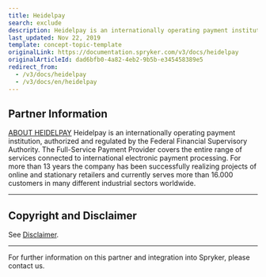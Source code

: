 ```yaml
---
title: Heidelpay
search: exclude
description: Heidelpay is an internationally operating payment institution, authorized and regulated by the Federal Financial Supervisory Authority.
last_updated: Nov 22, 2019
template: concept-topic-template
originalLink: https://documentation.spryker.com/v3/docs/heidelpay
originalArticleId: dad6bfb0-4a82-4eb2-9b5b-e345458389e5
redirect_from:
  - /v3/docs/heidelpay
  - /v3/docs/en/heidelpay
---
```


## Partner Information

[ABOUT HEIDELPAY](https://www.heidelpay.de/)
Heidelpay is an internationally operating payment institution, authorized and regulated by the Federal Financial Supervisory Authority. The Full-Service Payment Provider covers the entire range of services connected to international electronic payment processing. For more than 13 years the company has been successfully realizing projects of online and stationary retailers and currently serves more than 16.000 customers in many different industrial sectors worldwide.

---

## Copyright and Disclaimer

See [Disclaimer](https://github.com/spryker/spryker-documentation).

---
For further information on this partner and integration into Spryker, please contact us.

<div class="hubspot-forms hubspot-forms--docs">
<div class="hubspot-form" id="hubspot-partners-1">
            <div class="script-embed" data-code="
                                            hbspt.forms.create({
				                                portalId: '2770802',
				                                formId: '163e11fb-e833-4638-86ae-a2ca4b929a41',
              	                                onFormReady: function() {
              		                                const hbsptInit = new CustomEvent('hbsptInit', {bubbles: true});
              		                                document.querySelector('#hubspot-partners-1').dispatchEvent(hbsptInit);
              	                                }
				                            });
            "></div>
</div>
</div>
